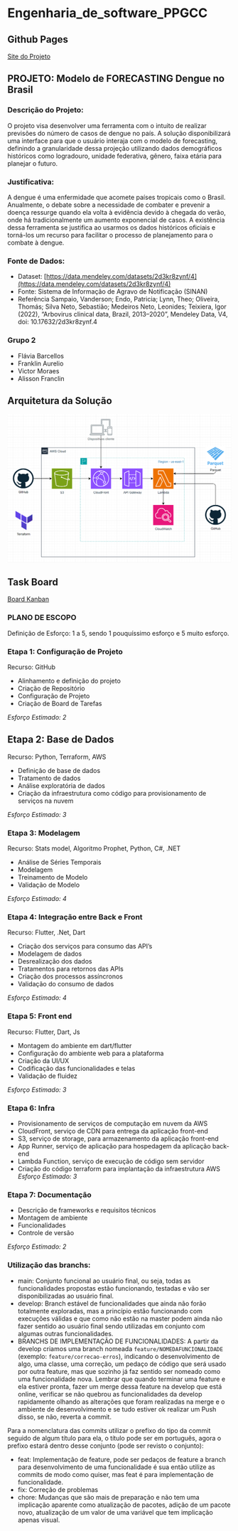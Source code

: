 # Engenharia_de_software_PPGCC

## Github Pages
[Site do Projeto](https://alissonf216.github.io/modelo-documentacao-projetos/)

## PROJETO: Modelo de FORECASTING Dengue no Brasil 

### Descrição do Projeto: 
O projeto visa desenvolver uma ferramenta com o intuito de realizar previsões do número de casos de dengue no país. A solução disponibilizará uma interface para que o usuário interaja com o modelo de forecasting, definindo a granularidade dessa projeção utilizando dados demográficos históricos como logradouro, unidade federativa, gênero, faixa etária para planejar o futuro.


### Justificativa:
A dengue é uma enfermidade que acomete países tropicais como o Brasil. Anualmente, o debate sobre a necessidade de combater e prevenir a doença ressurge quando ela volta à evidência devido à chegada do verão, onde há tradicionalmente um aumento exponencial de casos. A existência dessa ferramenta se justifica ao usarmos os dados históricos oficiais e torná-los um recurso para facilitar o processo de planejamento para o combate à dengue.


### Fonte de Dados:

- Dataset: [https://data.mendeley.com/datasets/2d3kr8zynf/4](https://data.mendeley.com/datasets/2d3kr8zynf/4)
- Fonte: Sistema de Informação de Agravo de Notificação (SINAN)
- Referência
Sampaio, Vanderson; Endo, Patricia; Lynn, Theo; Oliveira, Thomás; Silva Neto, Sebastião; Medeiros Neto, Leonides; Teixiera, Igor (2022), “Arbovirus clinical data, Brazil, 2013–2020”, Mendeley Data, V4, doi: 10.17632/2d3kr8zynf.4


### Grupo 2
- Flávia Barcellos
- Franklin Aurelio
- Victor Moraes
- Alisson Franclin


## Arquitetura da Solução
<img src="https://github.com/FranklinAurelio/Engenharia_de_software_PPGCC/blob/main/Arquitetura%20da%20solu%C3%A7%C3%A3o.png">


## Task Board
[Board Kanban](https://github.com/users/FranklinAurelio/projects/1/views/1)


### PLANO DE ESCOPO


Definição de Esforço: 1 a 5, sendo 1 pouquíssimo esforço e 5 muito esforço.


### Etapa 1: Configuração de Projeto 


Recurso: GitHub
- Alinhamento e definição do projeto
- Criação de Repositório 
- Configuração de Projeto 
- Criação de Board de Tarefas


*Esforço Estimado: 2* 
 
## Etapa 2: Base de Dados 


Recurso: Python, Terraform, AWS


- Definição de base de dados 
- Tratamento de dados
- Análise exploratória de dados
- Criação da infraestrutura como código para provisionamento de serviços na nuvem


*Esforço Estimado:  3*


### Etapa 3: Modelagem


Recurso: Stats model, Algoritmo Prophet, Python, C#, .NET

- Análise de Séries Temporais
- Modelagem 
- Treinamento de Modelo 
- Validação de Modelo 


*Esforço Estimado:  4*


### Etapa 4: Integração entre Back e Front 

Recurso: Flutter, .Net, Dart

- Criação dos serviços para consumo das API’s
- Modelagem de dados 
- Desrealização dos dados
- Tratamentos para retornos das APIs
- Criação dos processos assíncronos
- Validação do consumo de dados
 
*Esforço Estimado:  4*
 
### Etapa 5: Front end 


Recurso: Flutter, Dart, Js

- Montagem do ambiente em dart/flutter
- Configuração do ambiente web para a plataforma
- Criação da UI/UX
- Codificação das funcionalidades e telas
- Validação de fluidez


*Esforço Estimado:  3*
  
### Etapa 6: Infra 
 
- Provisionamento de serviços de computação em nuvem da AWS
- CloudFront, serviço de CDN para entrega da aplicação front-end
- S3, serviço de storage, para armazenamento da aplicação front-end
- App Runner, serviço de aplicação para hospedagem da aplicação back-end
- Lambda Function, serviço de execução de código sem servidor
- Criação do código terraform para implantação da infraestrutura AWS 
 *Esforço Estimado: 3*
 
### Etapa 7: Documentação 


- Descrição de frameworks e requisitos técnicos
- Montagem de ambiente
- Funcionalidades
- Controle de versão
 
*Esforço Estimado:  2*


### Utilização das branchs:

- main: Conjunto funcional ao usuário final, ou seja, todas as funcionalidades propostas estão funcionando, testadas e vão ser disponibilizadas ao usuário final.
- develop: Branch estável de funcionalidades que ainda não forão totalmente exploradas, mas a princípio estão funcionando com execuções válidas e que como não estão na master podem ainda não fazer sentido ao usuário final sendo utilizadas em conjunto com algumas outras funcionalidades.
- BRANCHS DE IMPLEMENTAÇÃO DE FUNCIONALIDADES: A partir da develop criamos uma branch nomeada `feature/NOMEDAFUNCIONALIDADE` (exemplo: `feature/correcao-erros`), indicando o desenvolvimento de algo, uma classe, uma correção, um pedaço de código que será usado por outra feature, mas que sozinho já faz sentido ser nomeado como uma funcionalidade nova. Lembrar que quando terminar uma feature e ela estiver pronta, fazer um merge dessa feature na develop que está online, verificar se não quebrou as funcionalidades da develop rapidamente olhando as alterações que foram realizadas na merge e o ambiente de desenvolvimento e se tudo estiver ok realizar um Push disso, se não, reverta a commit.

Para a nomenclatura das commits utilizar o prefixo do tipo da commit seguido de algum título para ela, o título pode ser em português, agora o prefixo estará dentro desse conjunto (pode ser revisto o conjunto):

- feat: Implementação de feature, pode ser pedaços de feature a branch para desenvolvimento de uma funcionalidade é sua então utilize as commits de modo como quiser, mas feat é para implementação de funcionalidade.
- fix: Correção de problemas
- chore: Mudanças que são mais de preparação e não tem uma implicação aparente como atualização de pacotes, adição de um pacote novo, atualização de um valor de uma variável que tem implicação apenas visual.
